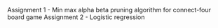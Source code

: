 Assignment 1 - Min max alpha beta pruning algorithm for connect-four board game
Assignment 2 - Logistic regression 
